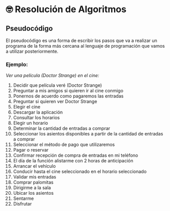 # **🤓 Resolución de Algoritmos** 

## **Pseudocódigo** 

El pseudocódigo es una forma de escribir los pasos que va a realizar un programa de la forma más cercana al lenguaje de programación que vamos a utilizar posteriormente.

### **Ejemplo:** 

*Ver una película (Doctor Strange) en el cine:*
1. Decidir que película veré (Doctor Strange)
1. Preguntar a mis amigos si quieren ir al cine conmigo
1. Ponernos de acuerdo como pagaremos las entradas
1. Preguntar si quieren ver Doctor Strange 
1. Elegir el cine
1. Descargar la aplicación
1. Consultar los horarios 
1. Elegir un horario 
1. Determinar la cantidad de entradas a comprar 
1. Seleccionar los asientos disponibles a partir de la cantidad de entradas a comprar
1. Seleccionar el método de pago que utilizaremos
1. Pagar o reservar
1. Confirmar recepción de compra de entradas en mi teléfono
1. El día de la función alistarme con 2 horas de anticipación
1. Arrancar el vehículo 
1. Conducir hasta el cine seleccionado en el horario seleccionado
1. Validar mis entradas
1. Comprar palomitas
1. Dirigirme a la sala 
1. Ubicar los asientos 
1. Sentarme
1. Disfrutar 
